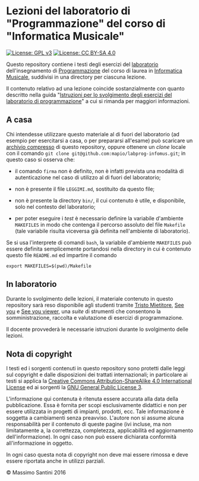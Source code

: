# Lezioni del laboratorio di "Programmazione" del corso di "Informatica Musicale"

[![License: GPL v3](https://img.shields.io/badge/License-GPL%20v3-blue.svg)](http://www.gnu.org/licenses/gpl-3.0)
[![License: CC BY-SA 4.0](https://i.creativecommons.org/l/by-sa/4.0/80x15.png)](http://creativecommons.org/licenses/by-sa/4.0/)

Questo repository contiene i testi degli esercizi del [laboratorio](https://santini.di.unimi.it/d/labprog/) dell'insegnamento di [Programmazione](http://www.ccdinfmi.unimi.it/it/corsiDiStudio/2017/F3Xof2/default/F3X-36/index.html) del corso di laurea in [Informatica Musicale](http://www.ccdinfmi.unimi.it/it/corsiDiStudio/2017/F3Xof2/), suddivisi in una directory per ciascuna lezione.

Il contenuto relativo ad una lezione coincide sostanzialmente con quanto descritto nella guida "[Istruzioni
per lo svolgimento degli esercizi del laboratorio di
programmazione](https://santini.di.unimi.it/d/labprog/laboratorio.html)" a cui si rimanda per maggiori informazioni.

## A casa

Chi intendesse utilizzare questo materiale al di fuori del laboratorio (ad esempio per esercitarsi a casa, o per prepararsi all'esame) può scaricare un [archivio compresso](https://github.com/mapio/labprog-infomus/archive/master.zip) di questo repository, oppure ottenere un *clone* locale con il comando `git clone git@github.com:mapio/labprog-infomus.git`; in questo caso si osserva che:

- il comando `firma` non è definito, non è infatti prevista una modalità di autenticazione
  nel caso di utilizzo al di fuori del laboratorio;

- non è presente il file `LEGGIMI.md`, sostituito da questo file;

- non è presente la directory `bin/`, il cui contenuto è utile, e disponibile,
  solo nel contesto del laboratorio;

- per poter eseguire i *test* è necessario definire la variabile d'ambiente
  `MAKEFILES` in modo che contenga il percorso assoluto del file `Makefile`
  (tale variabile risulta viceversa già  definita nell'ambiente di laboratorio).

Se si usa l'interprete di comandi `bash`, la variabile d'ambiente `MAKEFILES` può
essere definita semplicemente portandosi nella directory in cui è contenuto questo
file `README.md` ed impartire il comando

	export MAKEFILES=$(pwd)/Makefile

## In laboratorio

Durante lo svolgimento delle lezioni, il materiale contenuto in questo repository sarà reso disponibile agli studenti tramite [Tristo Mietitore](https://github.com/mapio/tristo-mietitore), [See you](https://github.com/mapio/see-you) e [See you viewer](https://github.com/mapio/see-you-viewer), una *suite* di strumenti che consentono la somministrazione, raccolta e valutazione di esercizi di programmazione.

Il docente provvederà le necessarie istruzioni durante lo svolgimento delle lezioni.

## Nota di copyright

I testi ed i sorgenti contenuti in questo repository sono protetti dalle leggi sul copyright e dalle disposizioni dei trattati internazionali; in particolare ai testi si applica la [Creative Commons Attribution-ShareAlike 4.0 International License](http://creativecommons.org/licenses/by-sa/4.0/) ed ai sorgenti la [GNU General Public License 3](https://www.gnu.org/licenses/gpl-3.0.html).

L'informazione qui contenuta è ritenuta essere accurata alla data della pubblicazione. Essa è fornita per scopi esclusivamente didattici e non per essere utilizzata in progetti di impianti, prodotti, ecc. Tale informazione è soggetta a cambiamenti senza preavviso. L'autore non si assume alcuna responsabilità per il contenuto di queste pagine (ivi incluse, ma non limitatamente a, la correttezza, completezza, applicabilità ed aggiornamento dell'informazione). In ogni caso non può essere dichiarata conformità all'informazione in oggetto.

In ogni caso questa nota di copyright non deve mai essere rimossa e deve essere riportata anche in utilizzi parziali.

© Massimo Santini 2016
